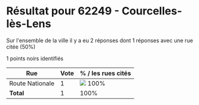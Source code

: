 # Résultat pour 62249 - Courcelles-lès-Lens

Sur l'ensemble de la ville il y a eu 2 réponses dont 1 réponses avec une rue citée (50%)

1 points noirs identifiés

| Rue | Vote | % / les rues cités|
|-----|------|-------------------|
| Route Nationale | 1 | <img src="../../img/bar_100.gif" />&nbsp;100%|
| **Total** | 1 | 100%|
